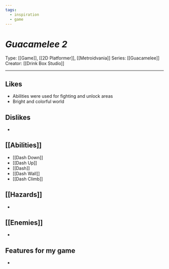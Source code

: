 ```yaml
---
tags:
  - inspiration
  - game
---
```

# _Guacamelee 2_

Type: [[Game]], [[2D Platformer]], [[Metroidvania]]
Series: [[Guacamelee]]
Creator: [[Drink Box Studio]]

----





## Likes
* Abilities were used for fighting and unlock areas
* Bright and colorful world


## Dislikes
* 

## [[Abilities]]
* [[Dash Down]]
* [[Dash Up]]
* [[Dash]]
* [[Dash Wall]]
* [[Dash Climb]]

## [[Hazards]]
* 

## [[Enemies]]
* 

## Features for my game
* 